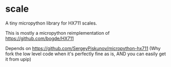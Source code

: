 # scale
A tiny micropython library for HX711 scales.

This is mostly a micropython reimplementation of https://github.com/bogde/HX711

Depends on https://github.com/SergeyPiskunov/micropython-hx711 
(Why fork the low level code when it's perfectly fine as is, AND you can easily get it from upip)
